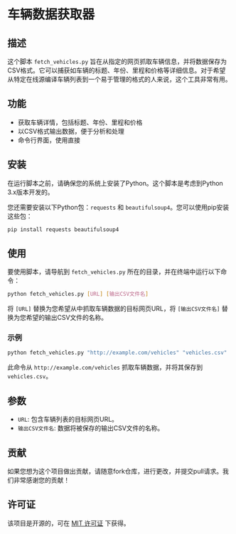 
# 车辆数据获取器

## 描述

这个脚本 `fetch_vehicles.py` 旨在从指定的网页抓取车辆信息，并将数据保存为CSV格式。它可以捕获如车辆的标题、年份、里程和价格等详细信息。对于希望从特定在线源编译车辆列表到一个易于管理的格式的人来说，这个工具非常有用。

## 功能

- 获取车辆详情，包括标题、年份、里程和价格
- 以CSV格式输出数据，便于分析和处理
- 命令行界面，使用直接

## 安装

在运行脚本之前，请确保您的系统上安装了Python。这个脚本是考虑到Python 3.x版本开发的。

您还需要安装以下Python包：`requests` 和 `beautifulsoup4`。您可以使用pip安装这些包：

```bash
pip install requests beautifulsoup4
```

## 使用

要使用脚本，请导航到 `fetch_vehicles.py` 所在的目录，并在终端中运行以下命令：

```bash
python fetch_vehicles.py [URL] [输出CSV文件名]
```

将 `[URL]` 替换为您希望从中抓取车辆数据的目标网页URL，将 `[输出CSV文件名]` 替换为您希望的输出CSV文件的名称。

### 示例

```bash
python fetch_vehicles.py "http://example.com/vehicles" "vehicles.csv"
```

此命令从 `http://example.com/vehicles` 抓取车辆数据，并将其保存到 `vehicles.csv`。

## 参数

- `URL`: 包含车辆列表的目标网页URL。
- `输出CSV文件名`: 数据将被保存的输出CSV文件的名称。

## 贡献

如果您想为这个项目做出贡献，请随意fork仓库，进行更改，并提交pull请求。我们非常感谢您的贡献！

## 许可证

该项目是开源的，可在 [MIT 许可证](LICENSE) 下获得。
